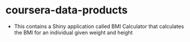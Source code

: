 coursera-data-products
======================
* This contains a Shiny application called BMI Calculator that calculates the BMI for an individual given weight and height